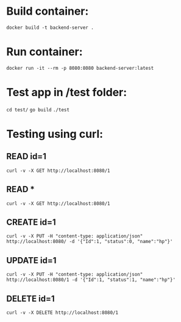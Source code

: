 # Build container:
`docker build -t backend-server .`
# Run container:
`docker run -it --rm -p 8080:8080 backend-server:latest`
# Test app in /test folder:
`cd test/`
`go build`
`./test`
# Testing using curl:
## READ id=1
`curl -v -X GET http://localhost:8080/1`
## READ *
`curl -v -X GET http://localhost:8080/1`
## CREATE id=1
`curl -v -X PUT -H "content-type: application/json" http://localhost:8080/ -d '{"Id":1, "status":0, "name":"hp"}'`
## UPDATE id=1
`curl -v -X PUT -H "content-type: application/json" http://localhost:8080/1 -d '{"Id":1, "status":1, "name":"hp"}'`
## DELETE id=1
`curl -v -X DELETE http://localhost:8080/1`
